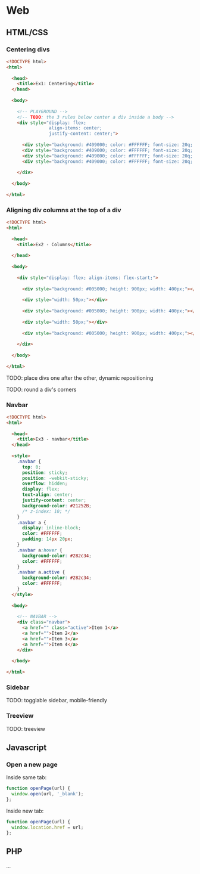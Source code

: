 # Web

## HTML/CSS

### Centering divs

```html
<!DOCTYPE html>
<html>
  
  <head>
    <title>Ex1: Centering</title>
  </head>
  
  <body>
    
    <!-- PLAYGROUND -->
    <!-- TODO: the 3 rules below center a div inside a body -->
    <div style="display: flex; 
                align-items: center; 
                justify-content: center;">
      
      <div style="background: #409000; color: #FFFFFF; font-size: 20q; padding: 10px; margin: 5px;">Square</div>
      <div style="background: #409000; color: #FFFFFF; font-size: 20q; padding: 10px; margin: 5px;">Square</div>
      <div style="background: #409000; color: #FFFFFF; font-size: 20q; padding: 10px; margin: 5px;">Square</div>
      <div style="background: #409000; color: #FFFFFF; font-size: 20q; padding: 10px; margin: 5px;">Square</div>
      
    </div>
    
  </body>
  
</html>
```

### Aligning div columns at the top of a div

```html
<!DOCTYPE html>
<html>
  
  <head>
    <title>Ex2 - Columns</title>
    
  </head>
  
  <body>
    
    <div style="display: flex; align-items: flex-start;">
      
      <div style="background: #005000; height: 900px; width: 400px;"></div>
      
      <div style="width: 50px;"></div>
      
      <div style="background: #005000; height: 900px; width: 400px;"></div>
      
      <div style="width: 50px;"></div>
      
      <div style="background: #005000; height: 900px; width: 400px;"></div>
      
    </div>
    
  </body>
  
</html>
```

TODO: place divs one after the other, dynamic repositioning

TODO: round a div's corners

### Navbar

```html
<!DOCTYPE html>
<html>
  
  <head>
    <title>Ex3 - navbar</title>
  </head>
  
  <style>
    .navbar {
      top: 0;
      position: sticky;
      position: -webkit-sticky;
      overflow: hidden;
      display: flex;
      text-align: center;
      justify-content: center;
      background-color: #21252B;
      /* z-index: 10; */
    }
    .navbar a {
      display: inline-block;
      color: #FFFFFF;
      padding: 14px 20px;
    }
    .navbar a:hover {
      background-color: #282c34;
      color: #FFFFFF;
    }
    .navbar a.active {
      background-color: #282c34;
      color: #FFFFFF;
    }
  </style>
  
  <body>
    
    <!-- NAVBAR -->
    <div class="navbar">
      <a href="" class="active">Item 1</a>
      <a href="">Item 2</a>
      <a href="">Item 3</a>
      <a href="">Item 4</a>
    </div>
    
  </body>
  
</html>
```

### Sidebar

TODO: togglable sidebar, mobile-friendly

### Treeview

TODO: treeview

## Javascript

### Open a new page

Inside same tab:

```javascript
function openPage(url) {
  window.open(url, '_blank');
};
```

Inside new tab:

```javascript
function openPage(url) {
  window.location.href = url;
};
```

## PHP

...
